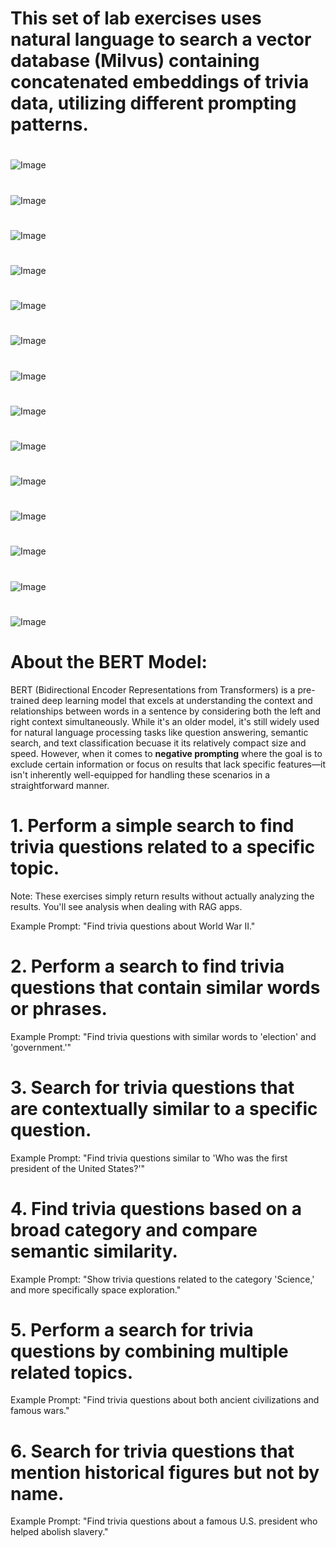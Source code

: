# This set of lab exercises uses natural language to search a vector database (Milvus) containing concatenated embeddings of trivia data, utilizing different prompting patterns.

#
![Image](images/Slide40.JPG)
#
![Image](images/Slide41.JPG)
#
![Image](images/Slide42.JPG)
#
![Image](images/Slide43.JPG)
#
![Image](images/Slide44.JPG)
#
![Image](images/Slide45.JPG)
#
![Image](images/Slide46.JPG)
#
![Image](images/Slide47.JPG)
#
![Image](images/Slide48.JPG)
#
![Image](images/Slide49.JPG)
#
![Image](images/Slide50.JPG)
#
![Image](images/Slide51.JPG)
#
![Image](images/Slide52.JPG)
#
![Image](images/Slide53.JPG)

# About the BERT Model:

BERT (Bidirectional Encoder Representations from Transformers) is a pre-trained deep learning model that excels at understanding the context and relationships between words in a sentence by considering both the left and right context simultaneously. While it's an older model, it's still widely used for natural language processing tasks like question answering, semantic search, and text classification becuase it its relatively compact size and speed. However, when it comes to **negative prompting** where the goal is to exclude certain information or focus on results that lack specific features—it isn't inherently well-equipped for handling these scenarios in a straightforward manner.

# **1. Perform a simple search to find trivia questions related to a specific topic.**

Note: These exercises simply return results without actually analyzing the results. You'll see analysis when dealing with RAG apps.

Example Prompt: "Find trivia questions about World War II."

# **2. Perform a search to find trivia questions that contain similar words or phrases.**

Example Prompt: "Find trivia questions with similar words to 'election' and 'government.'"

# **3. Search for trivia questions that are contextually similar to a specific question.**

Example Prompt: "Find trivia questions similar to 'Who was the first president of the United States?'"

# **4. Find trivia questions based on a broad category and compare semantic similarity.**

Example Prompt: "Show trivia questions related to the category 'Science,' and more specifically space exploration."

# **5. Perform a search for trivia questions by combining multiple related topics.**

Example Prompt: "Find trivia questions about both ancient civilizations and famous wars."

# **6. Search for trivia questions that mention historical figures but not by name.**

Example Prompt: "Find trivia questions about a famous U.S. president who helped abolish slavery."

